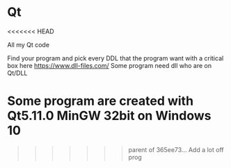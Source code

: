 # Qt
<<<<<<< HEAD

All my Qt code

Find your program and pick every DDL that the program want with a critical box here https://www.dll-files.com/
Some program need dll who are on Qt/DLL

Some program are created with Qt5.11.0 MinGW 32bit on Windows 10
=======
>>>>>>> parent of 365ee73... Add a lot off prog
